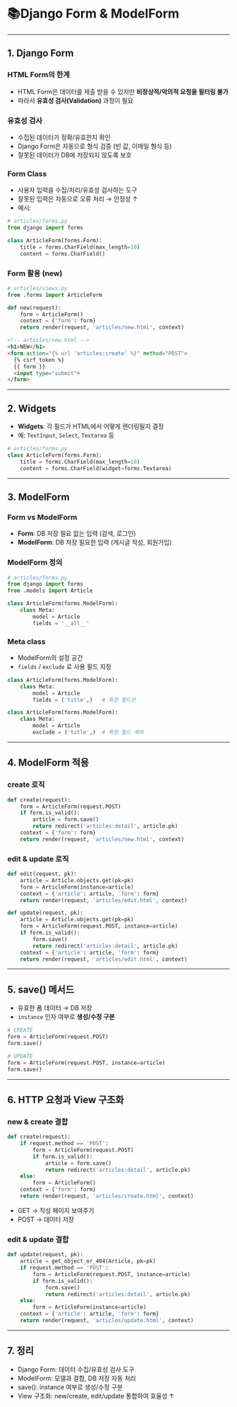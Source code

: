 # 📚Django Form & ModelForm

---

## 1. Django Form

### HTML Form의 한계
- HTML Form은 데이터를 제출 받을 수 있지만 **비정상적/악의적 요청을 필터링 불가**
- 따라서 **유효성 검사(Validation)** 과정이 필요

### 유효성 검사
- 수집된 데이터가 정확/유효한지 확인
- Django Form은 자동으로 형식 검증 (빈 값, 이메일 형식 등)
- 잘못된 데이터가 DB에 저장되지 않도록 보호

### Form Class
- 사용자 입력을 수집/처리/유효성 검사하는 도구
- 잘못된 입력은 자동으로 오류 처리 → 안정성 ↑
- 예시:

```python
# articles/forms.py
from django import forms

class ArticleForm(forms.Form):
    title = forms.CharField(max_length=10)
    content = forms.CharField()
```

### Form 활용 (new)
```python
# articles/views.py
from .forms import ArticleForm

def new(request):
    form = ArticleForm()
    context = {'form': form}
    return render(request, 'articles/new.html', context)
```

```html
<!-- articles/new.html -->
<h1>NEW</h1>
<form action="{% url 'articles:create' %}" method="POST">
  {% csrf_token %}
  {{ form }}
  <input type="submit">
</form>
```

---

## 2. Widgets

- **Widgets**: 각 필드가 HTML에서 어떻게 렌더링될지 결정
- 예: `TextInput`, `Select`, `Textarea` 등

```python
# articles/forms.py
class ArticleForm(forms.Form):
    title = forms.CharField(max_length=10)
    content = forms.CharField(widget=forms.Textarea)
```

---

## 3. ModelForm

### Form vs ModelForm
- **Form**: DB 저장 필요 없는 입력 (검색, 로그인)
- **ModelForm**: DB 저장 필요한 입력 (게시글 작성, 회원가입)

### ModelForm 정의
```python
# articles/forms.py
from django import forms
from .models import Article

class ArticleForm(forms.ModelForm):
    class Meta:
        model = Article
        fields = '__all__'
```

### Meta class
- ModelForm의 설정 공간
- `fields` / `exclude` 로 사용 필드 지정

```python
class ArticleForm(forms.ModelForm):
    class Meta:
        model = Article
        fields = ('title',)   # 특정 필드만
```

```python
class ArticleForm(forms.ModelForm):
    class Meta:
        model = Article
        exclude = ('title',)  # 특정 필드 제외
```

---

## 4. ModelForm 적용

### create 로직
```python
def create(request):
    form = ArticleForm(request.POST)
    if form.is_valid():
        article = form.save()
        return redirect('articles:detail', article.pk)
    context = {'form': form}
    return render(request, 'articles/new.html', context)
```

### edit & update 로직
```python
def edit(request, pk):
    article = Article.objects.get(pk=pk)
    form = ArticleForm(instance=article)
    context = {'article': article, 'form': form}
    return render(request, 'articles/edit.html', context)
```

```python
def update(request, pk):
    article = Article.objects.get(pk=pk)
    form = ArticleForm(request.POST, instance=article)
    if form.is_valid():
        form.save()
        return redirect('articles:detail', article.pk)
    context = {'article': article, 'form': form}
    return render(request, 'articles/edit.html', context)
```

---

## 5. save() 메서드

- 유효한 폼 데이터 → DB 저장
- `instance` 인자 여부로 **생성/수정 구분**

```python
# CREATE
form = ArticleForm(request.POST)
form.save()

# UPDATE
form = ArticleForm(request.POST, instance=article)
form.save()
```

---

## 6. HTTP 요청과 View 구조화

### new & create 결합
```python
def create(request):
    if request.method == 'POST':
        form = ArticleForm(request.POST)
        if form.is_valid():
            article = form.save()
            return redirect('articles:detail', article.pk)
    else:
        form = ArticleForm()
    context = {'form': form}
    return render(request, 'articles/create.html', context)
```

- GET → 작성 페이지 보여주기
- POST → 데이터 저장

### edit & update 결합
```python
def update(request, pk):
    article = get_object_or_404(Article, pk=pk)
    if request.method == 'POST':
        form = ArticleForm(request.POST, instance=article)
        if form.is_valid():
            form.save()
            return redirect('articles:detail', article.pk)
    else:
        form = ArticleForm(instance=article)
    context = {'article': article, 'form': form}
    return render(request, 'articles/update.html', context)
```

---

## 7. 정리

- Django Form: 데이터 수집/유효성 검사 도구
- ModelForm: 모델과 결합, DB 저장 자동 처리
- save(): instance 여부로 생성/수정 구분
- View 구조화: new/create, edit/update 통합하여 효율성 ↑
